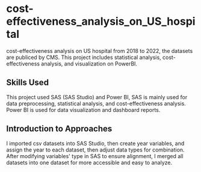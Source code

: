 # cost-effectiveness_analysis_on_US_hospital
cost-effectiveness analysis on US hospital from 2018 to 2022, the datasets are publiced by CMS. This project includes statistical analysis, cost-effectiveness analysis, and visualization on PowerBI.

## Skills Used
This project used SAS (SAS Studio) and Power BI, SAS is mainly used for data preprocessing, statistical analysis, and cost-effectiveness analysis. Power BI is used for data visualization and dashboard reports.

## Introduction to Approaches
I imported csv datasets into SAS Studio, then create year variables, and assign the year to each dataset, then adjust data types for combination. After modifying variables' type in SAS to ensure alignment, I merged all datasets into one dataset for more accessible and easy to analyze.
